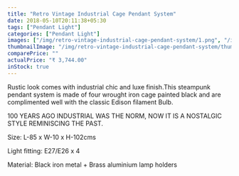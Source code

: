 ```yaml
---
title: "Retro Vintage Industrial Cage Pendant System"
date: 2018-05-10T20:11:38+05:30
tags: ["Pendant Light"]
categories: ["Pendant Light"]
images: ["/img/retro-vintage-industrial-cage-pendant-system/1.png", "/img/retro-vintage-industrial-cage-pendant-system/2.png"]
thumbnailImage: "/img/retro-vintage-industrial-cage-pendant-system/thumbnail.png"
comparePrice: ""
actualPrice: "₹ 3,744.00"
inStock: true
---
```


Rustic look comes with industrial chic and luxe finish.This steampunk pendant system is made of four wrought iron cage painted black and are complimented well with the classic Edison filament Bulb.

100 YEARS AGO INDUSTRIAL WAS THE NORM, NOW IT IS A NOSTALGIC STYLE REMINISCING THE PAST. 

Size: L-85 x W-10 x H-102cms

Light fitting: E27/E26 x 4

Material: Black iron metal + Brass aluminium lamp holders